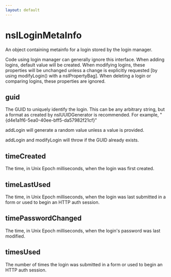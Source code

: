 ```yaml
---
layout: default
---
```


# nsILoginMetaInfo #

An object containing metainfo for a login stored by the login manager.

Code using login manager can generally ignore this interface. When adding
logins, default value will be created. When modifying logins, these
properties will be unchanged unless a change is explicitly requested [by
using modifyLogin() with a nsIPropertyBag]. When deleting a login or
comparing logins, these properties are ignored.


## guid ##

The GUID to uniquely identify the login. This can be any arbitrary
string, but a format as created by nsIUUIDGenerator is recommended.
For example, "{d4e1a1f6-5ea0-40ee-bff5-da57982f21cf}"

addLogin will generate a random value unless a value is provided.

addLogin and modifyLogin will throw if the GUID already exists.


## timeCreated ##

The time, in Unix Epoch milliseconds, when the login was first created.


## timeLastUsed ##

The time, in Unix Epoch milliseconds, when the login was last submitted
in a form or used to begin an HTTP auth session.


## timePasswordChanged ##

The time, in Unix Epoch milliseconds, when the login's password was
last modified.


## timesUsed ##

The number of times the login was submitted in a form or used to begin
an HTTP auth session.

